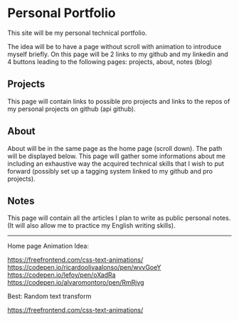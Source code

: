 # Personal Portfolio

This site will be my personal technical portfolio.

The idea will be to have a page without scroll with animation to introduce myself briefly. 
On this page will be 2 links to my github and my linkedin and 4 buttons leading to the following pages:
projects, about, notes (blog)

## Projects

This page will contain links to possible pro projects and links to the repos of my personal projects on github (api github).

## About

About will be in the same page as the home page (scroll down). The path will be displayed below.
This page will gather some informations about me including an exhaustive way the acquired technical skills that I wish to put forward (possibly set up a tagging system linked to my github and pro projects).

## Notes

This page will contain all the articles I plan to write as public personal notes. (It will also allow me to practice my English writing skills).

---

Home page Animation Idea:

https://freefrontend.com/css-text-animations/  
https://codepen.io/ricardoolivaalonso/pen/wvvGoeY  
https://codepen.io/lefoy/pen/oXadRa  
https://codepen.io/alvaromontoro/pen/RmRjvg  

Best: Random text transform

https://freefrontend.com/css-text-animations/  